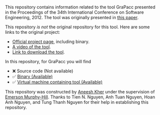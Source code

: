 This repository contains information related to the tool GraPacc presented in the Proceedings of the 34th International Conference on Software Engineering, 2012. The tool was originally presented in [this paper](http://dl.acm.org/citation.cfm?id=2337431#).

This repository _is not_ the original repository for this tool. Here are some links to the original project:  
* [Official project page](http://home.engineering.iastate.edu/~anhnt/Research/GraPacc/), including binary.
* [A video of the tool](http://home.engineering.iastate.edu/~anhnt/Research/GraPacc/?page=video).
* [Link to download the tool](http://home.engineering.iastate.edu/~anhnt/Research/GraPacc/Files/GraPaccPlugin_Update.zip).

In this repository, for GraPacc you will find
* :x: Source code (Not available)
* :white_check_mark: [Binary (Available)](https://github.com/SoftwareEngineeringToolDemos/ICSE-2012-GraPacc/blob/master/GraPaccPlugin_Update.zip)  
* :white_check_mark: [Virtual machine containing tool (Available)](https://drive.google.com/open?id=0B5SJ3QauNyUsNGdLRHpLaGZjMTA)

This repository was constructed by [Aneesh Kher](https://github.com/aneeshkher) under the supervision of [Emerson Murphy-Hill](https://github.com/CaptainEmerson). Thanks to Tien N. Nguyen, Anh Tuan Nguyen, Hoan Anh Nguyen, and Tung Thanh Nguyen for their help in establishing this repository.
